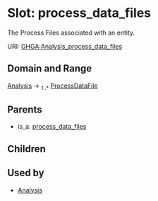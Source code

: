 
# Slot: process_data_files


The Process Files associated with an entity.

URI: [GHGA:Analysis_process_data_files](https://w3id.org/GHGA/Analysis_process_data_files)


## Domain and Range

[Analysis](Analysis.md) &#8594;  <sub>1..\*</sub> [ProcessDataFile](ProcessDataFile.md)

## Parents

 *  is_a: [process_data_files](process_data_files.md)

## Children


## Used by

 * [Analysis](Analysis.md)
